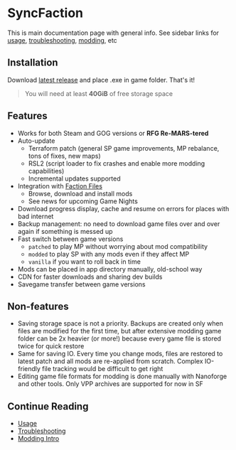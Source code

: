 # SyncFaction

This is main documentation page with general info. See sidebar links for [usage](usage.md), [troubleshooting](troubleshooting.md), [modding](modding/intro.md), etc

## Installation

Download [latest release](https://github.com/rfg-modding/SyncFaction/releases) and place .exe in game folder. That's it!

> You will need at least **40GiB** of free storage space

## Features

* Works for both Steam and GOG versions or **RFG Re-MARS-tered**
* Auto-update
  * Terraform patch (general SP game improvements, MP rebalance, tons of fixes, new maps)
  * RSL2 (script loader to fix crashes and enable more modding capabilities)
  * Incremental updates supported
* Integration with [Faction Files](https://www.factionfiles.com/ff.php?action=files)
  * Browse, download and install mods
  * See news for upcoming Game Nights
* Download progress display, cache and resume on errors for places with bad internet
* Backup management: no need to download game files over and over again if something is messed up
* Fast switch between game versions
  * `patched` to play MP without worrying about mod compatibility
  * `modded` to play SP with any mods even if they affect MP
  * `vanilla` if you want to roll back in time
* Mods can be placed in app directory manually, old-school way
* CDN for faster downloads and sharing dev builds
* Savegame transfer between game versions

## Non-features

* Saving storage space is not a priority. Backups are created only when files are modified for the first time, but after extensive modding game folder can be 2x heavier (or more!) because every game file is stored twice for quick restore
* Same for saving IO. Every time you change mods, files are restored to latest patch and all mods are re-applied from scratch. Complex IO-friendly file tracking would be difficult to get right
* Editing game file formats for modding is done manually with Nanoforge and other tools. Only VPP archives are supported for now in SF

## Continue Reading

* [Usage](usage.md)
* [Troubleshooting](troubleshooting.md)
* [Modding Intro](modding/intro.md)